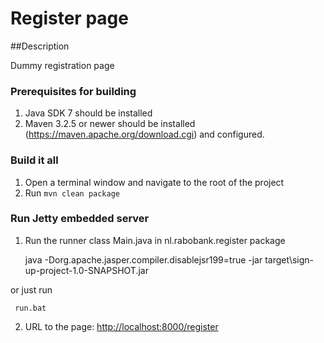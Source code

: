 # Register page #

##Description

Dummy registration page

### Prerequisites for building
1. Java SDK 7 should be installed
2. Maven 3.2.5 or newer should be installed (https://maven.apache.org/download.cgi) and configured.

### Build it all
1. Open a terminal window and navigate to the root of the project
2. Run ```mvn clean package```

### Run Jetty embedded server
1. Run the runner class Main.java in nl.rabobank.register package


     java -Dorg.apache.jasper.compiler.disablejsr199=true -jar target\sign-up-project-1.0-SNAPSHOT.jar

 or just run

     run.bat

2. URL to the page: [http://localhost:8000/register](http://localhost:8000/register)
